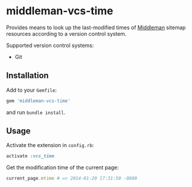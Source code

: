 # middleman-vcs-time

Provides means to look up the last-modified times of [Middleman][] sitemap
resources according to a version control system.

Supported version control systems:

  - Git

## Installation

Add to your `Gemfile`:

```ruby
gem 'middleman-vcs-time'
```

and run `bundle install`.

## Usage

Activate the extension in `config.rb`:

```ruby
activate :vcs_time
```

Get the modification time of the current page:

```ruby
current_page.mtime # => 2014-01-20 17:31:50 -0800
```


  [middleman]: http://middlemanapp.com/
